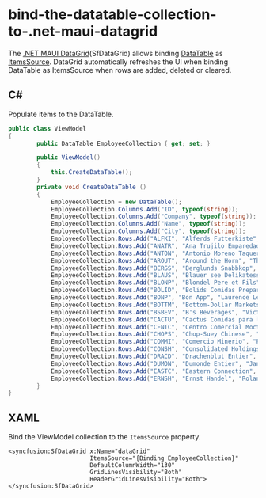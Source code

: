# bind-the-datatable-collection-to-.net-maui-datagrid

The [.NET MAUI DataGrid](https://www.syncfusion.com/maui-controls/maui-datagrid)(SfDataGrid) allows binding [DataTable](https://learn.microsoft.com/en-us/dotnet/api/system.data.datatable?view=net-6.0) as [ItemsSource](https://help.syncfusion.com/cr/maui/Syncfusion.Maui.DataGrid.SfDataGrid.html#Syncfusion_Maui_DataGrid_SfDataGrid_ItemsSource). DataGrid automatically refreshes the UI when binding DataTable as ItemsSource when rows are added, deleted or cleared.

## C#
Populate items to the DataTable.

```C#
public class ViewModel
{
        public DataTable EmployeeCollection { get; set; }

        public ViewModel()
        { 
            this.CreateDataTable();
        }
        private void CreateDataTable ()
        {
            EmployeeCollection = new DataTable();
            EmployeeCollection.Columns.Add("ID", typeof(string));
            EmployeeCollection.Columns.Add("Company", typeof(string));
            EmployeeCollection.Columns.Add("Name", typeof(string));
            EmployeeCollection.Columns.Add("City", typeof(string));
            EmployeeCollection.Rows.Add("ALFKI", "Alferds Futterkiste", "Maria Anders", "Berlin");
            EmployeeCollection.Rows.Add("ANATR", "Ana Trujilo Emparedados y Hela", "Ana Trujilo", "Mexico D.F.");
            EmployeeCollection.Rows.Add("ANTON", "Antonio Moreno Taqueria", "Antonio Moreno", "Mexico D.F.");
            EmployeeCollection.Rows.Add("AROUT", "Around the Horn", "Thomas Hardy", "London");
            EmployeeCollection.Rows.Add("BERGS", "Berglunds Snabbkop", "Christina Berglund", "Lulea");
            EmployeeCollection.Rows.Add("BLAUS", "Blauer see Delikatessen", "Hanna Moss", "Mannheim");
            EmployeeCollection.Rows.Add("BLONP", "Blondel Pere et Fils", "Erederique Citeaux", "Strasbourg");
            EmployeeCollection.Rows.Add("BOLID", "Bolids Comidas Preparadas", "Martin Sommer", "Madrid");
            EmployeeCollection.Rows.Add("BONP", "Bon App", "Laurence Lebihan", "Marseille");
            EmployeeCollection.Rows.Add("BOTTM", "Bottom-Dollar Markets", "Elizabeth Lincoln", "Tsawassen");
            EmployeeCollection.Rows.Add("BSBEV", "B's Beverages", "Victoria Ashworth", "London");
            EmployeeCollection.Rows.Add("CACTU", "Cactus Comidas para llevar", "Patricio Simpson", "Bueno Aires");
            EmployeeCollection.Rows.Add("CENTC", "Centro Comercial Moctezuma", "Francisco Chang", "Mexico D.F.");
            EmployeeCollection.Rows.Add("CHOPS", "Chop-Suey Chinese", "Yang Wang", "Bern");
            EmployeeCollection.Rows.Add("COMMI", "Comercio Minerio", "Pedro Afonso", "Sao Paulo");
            EmployeeCollection.Rows.Add("CONSH", "Consolidated Holdings", "Elizabeth Brown", "London");
            EmployeeCollection.Rows.Add("DRACD", "Drachenblut Entier", "Sven Ottlieb", "Aachen");
            EmployeeCollection.Rows.Add("DUMON", "Dumonde Entier", "Janine Labrune", "Nantes");
            EmployeeCollection.Rows.Add("EASTC", "Eastern Connection", "Ann Devon", "London");
            EmployeeCollection.Rows.Add("ERNSH", "Ernst Handel", "Roland Mendel", "Graz");
        }
}

```

## XAML
Bind the ViewModel collection to the `ItemsSource` property.

```XAML
<syncfusion:SfDataGrid x:Name="dataGrid"
                       ItemsSource="{Binding EmployeeCollection}" 
                       DefaultColumnWidth="130"
                       GridLinesVisibility="Both"
                       HeaderGridLinesVisibility="Both">
</syncfusion:SfDataGrid>

```
